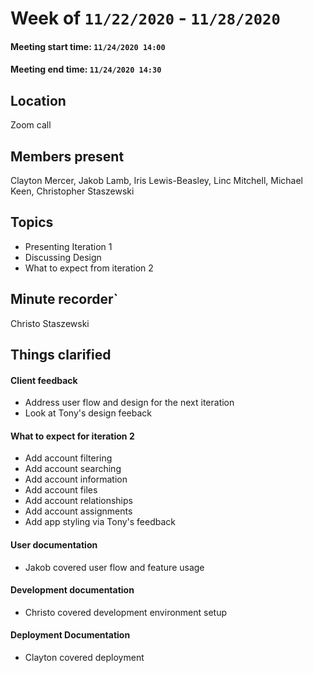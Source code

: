 #  Week of `11/22/2020` - `11/28/2020`
####  Meeting start time: `11/24/2020 14:00`
####  Meeting end time: `11/24/2020 14:30`
##  Location
Zoom call

## Members present
Clayton Mercer, Jakob Lamb, Iris Lewis-Beasley, Linc Mitchell, Michael Keen, Christopher Staszewski

## Topics
- Presenting Iteration 1
- Discussing Design
- What to expect from iteration 2

## Minute recorder`
Christo Staszewski

## Things clarified

#### Client feedback
- Address user flow and design for the next iteration
- Look at Tony's design feeback
#### What to expect for iteration 2
- Add account filtering
- Add account searching
- Add account information
- Add account files
- Add account relationships
- Add account assignments
- Add app styling via Tony's feedback
#### User documentation
- Jakob covered user flow and feature usage
#### Development documentation
- Christo covered development environment setup
#### Deployment Documentation
- Clayton covered deployment


